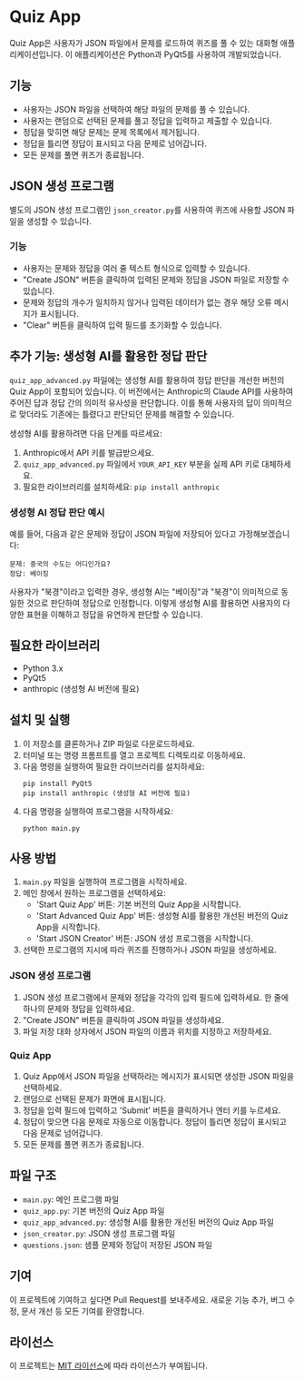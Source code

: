 # Quiz App

Quiz App은 사용자가 JSON 파일에서 문제를 로드하여 퀴즈를 풀 수 있는 대화형 애플리케이션입니다. 이 애플리케이션은 Python과 PyQt5를 사용하여 개발되었습니다.

## 기능

- 사용자는 JSON 파일을 선택하여 해당 파일의 문제를 풀 수 있습니다.
- 사용자는 랜덤으로 선택된 문제를 풀고 정답을 입력하고 제출할 수 있습니다.
- 정답을 맞히면 해당 문제는 문제 목록에서 제거됩니다.
- 정답을 틀리면 정답이 표시되고 다음 문제로 넘어갑니다.
- 모든 문제를 풀면 퀴즈가 종료됩니다.

## JSON 생성 프로그램

별도의 JSON 생성 프로그램인 `json_creator.py`를 사용하여 퀴즈에 사용할 JSON 파일을 생성할 수 있습니다.

### 기능

- 사용자는 문제와 정답을 여러 줄 텍스트 형식으로 입력할 수 있습니다.
- "Create JSON" 버튼을 클릭하여 입력된 문제와 정답을 JSON 파일로 저장할 수 있습니다.
- 문제와 정답의 개수가 일치하지 않거나 입력된 데이터가 없는 경우 해당 오류 메시지가 표시됩니다.
- "Clear" 버튼을 클릭하여 입력 필드를 초기화할 수 있습니다.

## 추가 기능: 생성형 AI를 활용한 정답 판단

`quiz_app_advanced.py` 파일에는 생성형 AI를 활용하여 정답 판단을 개선한 버전의 Quiz App이 포함되어 있습니다. 이 버전에서는 Anthropic의 Claude API를 사용하여 주어진 답과 정답 간의 의미적 유사성을 판단합니다. 이를 통해 사용자의 답이 의미적으로 맞더라도 기존에는 틀렸다고 판단되던 문제를 해결할 수 있습니다.

생성형 AI를 활용하려면 다음 단계를 따르세요:

1. Anthropic에서 API 키를 발급받으세요.
2. `quiz_app_advanced.py` 파일에서 `YOUR_API_KEY` 부분을 실제 API 키로 대체하세요.
3. 필요한 라이브러리를 설치하세요: `pip install anthropic`

### 생성형 AI 정답 판단 예시

예를 들어, 다음과 같은 문제와 정답이 JSON 파일에 저장되어 있다고 가정해보겠습니다:

```
문제: 중국의 수도는 어디인가요?
정답: 베이징
```

사용자가 "북경"이라고 입력한 경우, 생성형 AI는 "베이징"과 "북경"이 의미적으로 동일한 것으로 판단하여 정답으로 인정합니다. 이렇게 생성형 AI를 활용하면 사용자의 다양한 표현을 이해하고 정답을 유연하게 판단할 수 있습니다.

## 필요한 라이브러리

- Python 3.x
- PyQt5
- anthropic (생성형 AI 버전에 필요)

## 설치 및 실행

1. 이 저장소를 클론하거나 ZIP 파일로 다운로드하세요.
2. 터미널 또는 명령 프롬프트를 열고 프로젝트 디렉토리로 이동하세요.
3. 다음 명령을 실행하여 필요한 라이브러리를 설치하세요:
   ```
   pip install PyQt5
   pip install anthropic (생성형 AI 버전에 필요)
   ```
4. 다음 명령을 실행하여 프로그램을 시작하세요:
   ```
   python main.py
   ```

## 사용 방법

1. `main.py` 파일을 실행하여 프로그램을 시작하세요.
2. 메인 창에서 원하는 프로그램을 선택하세요:
   - 'Start Quiz App' 버튼: 기본 버전의 Quiz App을 시작합니다.
   - 'Start Advanced Quiz App' 버튼: 생성형 AI를 활용한 개선된 버전의 Quiz App을 시작합니다.
   - 'Start JSON Creator' 버튼: JSON 생성 프로그램을 시작합니다.
3. 선택한 프로그램의 지시에 따라 퀴즈를 진행하거나 JSON 파일을 생성하세요.

### JSON 생성 프로그램

1. JSON 생성 프로그램에서 문제와 정답을 각각의 입력 필드에 입력하세요. 한 줄에 하나의 문제와 정답을 입력하세요.
2. "Create JSON" 버튼을 클릭하여 JSON 파일을 생성하세요.
3. 파일 저장 대화 상자에서 JSON 파일의 이름과 위치를 지정하고 저장하세요.

### Quiz App

1. Quiz App에서 JSON 파일을 선택하라는 메시지가 표시되면 생성한 JSON 파일을 선택하세요.
2. 랜덤으로 선택된 문제가 화면에 표시됩니다.
3. 정답을 입력 필드에 입력하고 'Submit' 버튼을 클릭하거나 엔터 키를 누르세요.
4. 정답이 맞으면 다음 문제로 자동으로 이동합니다. 정답이 틀리면 정답이 표시되고 다음 문제로 넘어갑니다.
5. 모든 문제를 풀면 퀴즈가 종료됩니다.

## 파일 구조

- `main.py`: 메인 프로그램 파일
- `quiz_app.py`: 기본 버전의 Quiz App 파일
- `quiz_app_advanced.py`: 생성형 AI를 활용한 개선된 버전의 Quiz App 파일
- `json_creator.py`: JSON 생성 프로그램 파일
- `questions.json`: 샘플 문제와 정답이 저장된 JSON 파일

## 기여

이 프로젝트에 기여하고 싶다면 Pull Request를 보내주세요. 새로운 기능 추가, 버그 수정, 문서 개선 등 모든 기여를 환영합니다.

## 라이선스

이 프로젝트는 [MIT 라이선스](LICENSE)에 따라 라이선스가 부여됩니다.